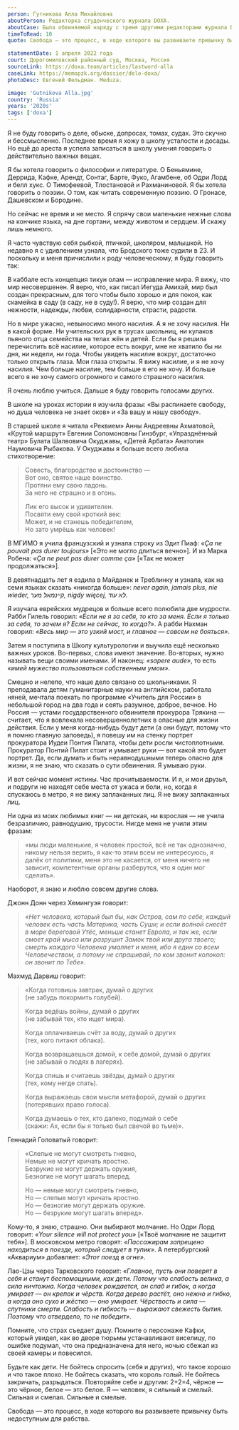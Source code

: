 ```yaml
---
person: Гутникова Алла Михайловна
aboutPerson: Редакторка студенческого журнала DOXA.
aboutCase: Была обвиняемой наряду с тремя другими редакторами журнала DOXA по делу в вовлечении подростков в протесты.
timeToRead: 10
quote: Свобода — это процесс, в ходе которого вы развиваете привычку быть недоступным для рабства

statementDate: 1 апреля 2022 года
court: Дорогомиловский районный суд, Москва, Россия
sourceLink: https://doxa.team/articles/lastword-alla
caseLink: https://memopzk.org/dossier/delo-doxa/
photoDesc: Евгений Фельдман. Meduza.

image: 'Gutnikova Alla.jpg'
country: 'Russia'
years: '2020s'
tags: ['doxa']
---
```


Я не буду говорить о деле, обыске, допросах, томах, судах. Это скучно и бессмысленно. Последнее время я хожу в школу усталости и досады. Но ещё до ареста я успела записаться в школу умения говорить о действительно важных вещах.

Я бы хотела говорить о философии и литературе. О Беньямине, Деррида, Кафке, Арендт, Сонтаг, Барте, Фуко, Агамбене, об Одри Лорд и белл хукс. О Тимофеевой, Тлостановой и Рахманиновой. Я бы хотела говорить о поэзии. О том, как читать современную поэзию. О Гронасе, Дашевском и Бородине.

Но сейчас не время и не место. Я спрячу свои маленькие нежные слова на кончике языка, на дне гортани, между животом и сердцем. И скажу лишь немного.

Я часто чувствую себя рыбкой, птичкой, школяром, малышкой. Но недавно я с удивлением узнала, что Бродского тоже судили в 23. И поскольку и меня причислили к роду человеческому, я буду говорить так:

В каббале есть концепция тикун олам — исправление мира. Я вижу, что мир несовершенен. Я верю, что, как писал Иегуда Амихай, мир был создан прекрасным, для того чтобы было хорошо и для покоя, как скамейка в саду (в саду, не в суду!). Я верю, что мир создан для нежности, надежды, любви, солидарности, страсти, радости.

Но в мире ужасно, невыносимо много насилия. А я не хочу насилия. Ни в какой форме. Ни учительских рук в трусах школьниц, ни кулаков пьяного отца семейства на телах жён и детей. Если бы я решила перечислить всё насилие, которое есть вокруг, мне не хватило бы ни дня, ни недели, ни года. Чтобы увидеть насилие вокруг, достаточно только открыть глаза. Мои глаза открыты. Я вижу насилие, и я не хочу насилия. Чем больше насилие, тем больше я его не хочу. И больше всего я не хочу самого огромного и самого страшного насилия.

Я очень люблю учиться. Дальше я буду говорить голосами других.

В школе на уроках истории я изучила фразы: «Вы распинаете свободу, но душа человека не знает оков» и «За вашу и нашу свободу».

В старшей школе я читала «Реквием» Анны Андреевны Ахматовой, «Крутой маршрут» Евгении Соломоновны Гинзбург, «Упразднённый театр» Булата Шалвовича Окуджавы, «Детей Арбата» Анатолия Наумовича Рыбакова. У Окуджавы я больше всего любила стихотворение:

>Совесть, благородство и достоинство —  
>Вот оно, святое наше воинство.  
>Протяни ему свою ладонь.  
>За него не страшно и в огонь.
>
>Лик его высок и удивителен.  
>Посвяти ему свой кроткий век:  
>Может, и не станешь победителем,  
>Но зато умрёшь как человек!

В МГИМО я учила французский и узнала строку из Эдит Пиаф: *«Ça ne pouvait pas durer toujours»* [«Это не могло длиться вечно»]. И из Марка Робена: *«Ça ne peut pas durer comme ça»* [«Так не может продолжаться»].

В девятнадцать лет я ездила в Майданек и Треблинку и узнала, как на семи языках сказать «никогда больше»: *never again, jamais plus, nie wieder, קיינמאל מער, nigdy więcej, לא עוד.*

Я изучала еврейских мудрецов и больше всего полюбила две мудрости. Рабби Гилель говорил: *«Если не я за себя, то кто за меня. Если я только за себя, то зачем я? Если не сейчас, то когда?»*. А рабби Нахман говорил: *«Весь мир — это узкий мост, и главное — совсем не бояться»*.

Затем я поступила в Школу культурологии и выучила ещё несколько важных уроков. Во-первых, слова имеют значение. Во-вторых, нужно называть вещи своими именами. И наконец: *«sapere aude»*, то есть *«имей мужество пользоваться собственным умом»*.

Смешно и нелепо, что наше дело связано со школьниками. Я преподавала детям гуманитарные науки на английском, работала няней, мечтала поехать по программе «Учитель для России» в небольшой город на два года и сеять разумное, доброе, вечное. Но Россия — устами государственного обвинителя прокурора Трякина — считает, что я вовлекала несовершеннолетних в опасные для жизни действия. Если у меня когда-нибудь будут дети (а они будут, потому что я помню главную заповедь), я повешу им на стенку портрет прокуратора Иудеи Понтия Пилата, чтобы дети росли чистоплотными. Прокуратор Понтий Пилат стоит и умывает руки — вот какой это будет портрет. Да, если думать и быть неравнодушными теперь опасно для жизни, я не знаю, что сказать о сути обвинения. Я умываю руки.

И вот сейчас момент истины. Час прочитываемости. И я, и мои друзья, и подруги не находят себе места от ужаса и боли, но, когда я спускаюсь в метро, я не вижу заплаканных лиц. Я не вижу заплаканных лиц.

Ни одна из моих любимых книг — ни детская, ни взрослая — не учила безразличию, равнодушию, трусости. Нигде меня не учили этим фразам:

>«мы люди маленькие, я человек простой, всё не так однозначно,  никому нельзя верить, я как-то этим всем не интересуюсь, я далёк от политики, меня это не касается, от меня ничего не зависит, компетентные органы разберутся, что я один мог сделать».  
 
Наоборот, я знаю и люблю совсем другие слова.

Джонн Донн через Хемингуэя говорит:

>*«Нет человека, который был бы, как Остров, сам по себе, каждый человек есть часть Материка, часть Суши; и если волной снесёт в море береговой Утёс, меньше станет Европа, и так же, если смоет край мыса или разрушит Замок твой или друга твоего; смерть каждого Человека умаляет и меня, ибо я един со всем Человечеством, а потому не спрашивай, по ком звонит колокол: он звонит по Тебе»*.

Махмуд Дарвиш говорит:

>«Когда готовишь завтрак, думай о других  
>(не забудь покормить голубей).
>
>Когда ведёшь войны, думай о других  
>(не забывай тех, кто ищет мира).
>
>Когда оплачиваешь счёт за воду, думай о других  
>(тех, кого питают облака).
>
>Когда возвращаешься домой, к себе домой, думай о других  
>(не забывай о людях в лагерях).  
>
>Когда спишь и считаешь звёзды, думай о других  
>(тех, кому негде спать).
>
>Когда выражаешь свои мысли метафорой, думай о других  
>(потерявших право голоса).
>
>Когда думаешь о тех, кто далеко, подумай о себе  
>(скажи: Ах, если бы я только был свечой во тьме)».

Геннадий Головатый говорит:

>«Слепые не могут смотреть гневно,  
>Немые не могут кричать яростно.  
>Безрукие не могут держать оружия,  
>Безногие не могут шагать вперед.
>
>Но — немые могут смотреть гневно,  
>Но — слепые могут кричать яростно.  
>Но — безногие могут держать оружие.  
>Но — безрукие могут шагать вперед».

Кому-то, я знаю, страшно. Они выбирают молчание. Но Одри Лорд говорит: *«Your silence will not protect you»* [«Твоё молчание не защитит тебя»]. В московском метро говорят: *«Пассажирам запрещено находиться в поезде, который следует в тупик»*. А петербургский «Аквариум» добавляет: *«Этот поезд в огне»*.

Лао-Цзы через Тарковского говорит: *«Главное, пусть они поверят в себя и станут беспомощными, как дети. Потому что слабость велика, а сила ничтожна. Когда человек рождается, он слаб и гибок, а когда умирает — он крепок и чёрств. Когда дерево растёт, оно нежно и гибко, а когда оно сухо и жёстко — оно умирает. Чёрствость и сила — спутники смерти. Слабость и гибкость — выражают свежесть бытия. Поэтому что отвердело, то не победит»*.

Помните, что страх съедает душу. Помните о персонаже Кафки, который увидел, как во дворе тюрьмы устанавливают виселицу, по ошибке подумал, что она предназначена для него, ночью сбежал из своей камеры и повесился.

Будьте как дети. Не бойтесь спросить (себя и других), что такое хорошо и что такое плохо. Не бойтесь сказать, что король голый. Не бойтесь закричать, разрыдаться. Повторяйте себе и другим: 2+2=4, чёрное — это чёрное, белое — это белое. Я — человек, я сильный и смелый. Сильная и смелая. Сильные и смелые.

Свобода — это процесс, в ходе которого вы развиваете привычку быть недоступным для рабства.
